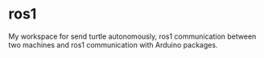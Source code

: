 # ros1
My workspace for send turtle autonomously, ros1 communication between two machines and ros1 communication with Arduino packages.
